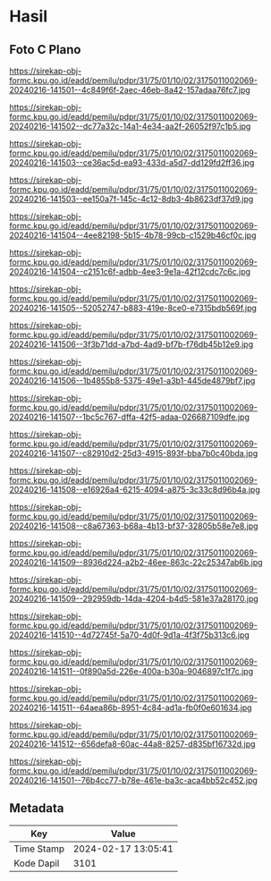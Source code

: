 # Hasil

## Foto C Plano

https://sirekap-obj-formc.kpu.go.id/eadd/pemilu/pdpr/31/75/01/10/02/3175011002069-20240216-141501--4c849f6f-2aec-46eb-8a42-157adaa76fc7.jpg

https://sirekap-obj-formc.kpu.go.id/eadd/pemilu/pdpr/31/75/01/10/02/3175011002069-20240216-141502--dc77a32c-14a1-4e34-aa2f-26052f97c1b5.jpg

https://sirekap-obj-formc.kpu.go.id/eadd/pemilu/pdpr/31/75/01/10/02/3175011002069-20240216-141503--ce36ac5d-ea93-433d-a5d7-dd129fd2ff36.jpg

https://sirekap-obj-formc.kpu.go.id/eadd/pemilu/pdpr/31/75/01/10/02/3175011002069-20240216-141503--ee150a7f-145c-4c12-8db3-4b8623df37d9.jpg

https://sirekap-obj-formc.kpu.go.id/eadd/pemilu/pdpr/31/75/01/10/02/3175011002069-20240216-141504--4ee82198-5b15-4b78-99cb-c1529b46cf0c.jpg

https://sirekap-obj-formc.kpu.go.id/eadd/pemilu/pdpr/31/75/01/10/02/3175011002069-20240216-141504--c2151c6f-adbb-4ee3-9e1a-42f12cdc7c6c.jpg

https://sirekap-obj-formc.kpu.go.id/eadd/pemilu/pdpr/31/75/01/10/02/3175011002069-20240216-141505--52052747-b883-419e-8ce0-e7315bdb569f.jpg

https://sirekap-obj-formc.kpu.go.id/eadd/pemilu/pdpr/31/75/01/10/02/3175011002069-20240216-141506--3f3b71dd-a7bd-4ad9-bf7b-f76db45b12e9.jpg

https://sirekap-obj-formc.kpu.go.id/eadd/pemilu/pdpr/31/75/01/10/02/3175011002069-20240216-141506--1b4855b8-5375-49e1-a3b1-445de4879bf7.jpg

https://sirekap-obj-formc.kpu.go.id/eadd/pemilu/pdpr/31/75/01/10/02/3175011002069-20240216-141507--1bc5c767-dffa-42f5-adaa-026687109dfe.jpg

https://sirekap-obj-formc.kpu.go.id/eadd/pemilu/pdpr/31/75/01/10/02/3175011002069-20240216-141507--c82910d2-25d3-4915-893f-bba7b0c40bda.jpg

https://sirekap-obj-formc.kpu.go.id/eadd/pemilu/pdpr/31/75/01/10/02/3175011002069-20240216-141508--e16926a4-6215-4094-a875-3c33c8d96b4a.jpg

https://sirekap-obj-formc.kpu.go.id/eadd/pemilu/pdpr/31/75/01/10/02/3175011002069-20240216-141508--c8a67363-b68a-4b13-bf37-32805b58e7e8.jpg

https://sirekap-obj-formc.kpu.go.id/eadd/pemilu/pdpr/31/75/01/10/02/3175011002069-20240216-141509--8936d224-a2b2-46ee-863c-22c25347ab6b.jpg

https://sirekap-obj-formc.kpu.go.id/eadd/pemilu/pdpr/31/75/01/10/02/3175011002069-20240216-141509--292959db-14da-4204-b4d5-581e37a28170.jpg

https://sirekap-obj-formc.kpu.go.id/eadd/pemilu/pdpr/31/75/01/10/02/3175011002069-20240216-141510--4d72745f-5a70-4d0f-9d1a-4f3f75b313c6.jpg

https://sirekap-obj-formc.kpu.go.id/eadd/pemilu/pdpr/31/75/01/10/02/3175011002069-20240216-141511--0f890a5d-226e-400a-b30a-9046897c1f7c.jpg

https://sirekap-obj-formc.kpu.go.id/eadd/pemilu/pdpr/31/75/01/10/02/3175011002069-20240216-141511--64aea86b-8951-4c84-ad1a-fb0f0e601634.jpg

https://sirekap-obj-formc.kpu.go.id/eadd/pemilu/pdpr/31/75/01/10/02/3175011002069-20240216-141512--656defa8-60ac-44a8-8257-d835bf16732d.jpg

https://sirekap-obj-formc.kpu.go.id/eadd/pemilu/pdpr/31/75/01/10/02/3175011002069-20240216-141501--76b4cc77-b78e-461e-ba3c-aca4bb52c452.jpg


## Metadata

| Key        | Value               |
| ---------- | ------------------- |
| Time Stamp | 2024-02-17 13:05:41 |
| Kode Dapil | 3101                |



